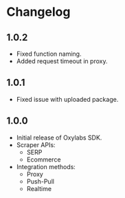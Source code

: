# Changelog

## 1.0.2

- Fixed function naming.
- Added request timeout in proxy.

## 1.0.1

- Fixed issue with uploaded package.

## 1.0.0

- Initial release of Oxylabs SDK.
- Scraper APIs:
  - SERP
  - Ecommerce
- Integration methods:
  - Proxy
  - Push-Pull
  - Realtime
